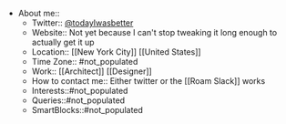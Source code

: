 - About me::
    - Twitter:: [@todayIwasbetter](https://twitter.com/todayIwasbetter)
    - Website:: Not yet because I can't stop tweaking it long enough to actually get it up
    - Location:: [[New York City]] [[United States]]
    - Time Zone:: #not_populated
    - Work:: [[Architect]] [[Designer]]
    - How to contact me:: Either twitter or the [[Roam Slack]] works 
    - Interests::#not_populated
    - Queries::#not_populated
    - SmartBlocks::#not_populated
